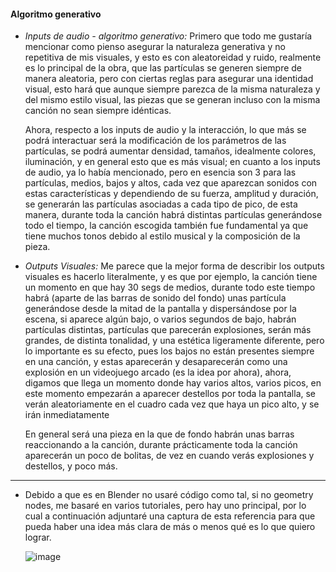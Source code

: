 #### Algoritmo generativo

- *Inputs de audio - algoritmo generativo:* Primero que todo me gustaría mencionar como pienso asegurar la naturaleza generativa y no repetitiva de mis visuales, y esto es con aleatoreidad y ruido, realmente es lo
  principal de la obra, que las partículas se generen siempre de manera aleatoria, pero con ciertas reglas para asegurar una identidad visual, esto hará que aunque siempre parezca de la misma naturaleza y del mismo
  estilo visual, las piezas que se generan incluso con la misma canción no sean siempre idénticas.

  Ahora, respecto a los inputs de audio y la interacción, lo que más se podrá interactuar será la modificación de los
  parámetros de las partículas, se podrá aumentar densidad, tamaños, idealmente colores, iluminación, y en general esto que es más visual; en cuanto a los inputs de audio, ya lo había mencionado, pero en esencia son
  3 para las partículas, medios, bajos y altos, cada vez que aparezcan sonidos con estas características y dependiendo de su fuerza, amplitud y duración, se generarán las partículas asociadas a cada tipo de pico, de
  esta manera, durante toda la canción habrá distintas partículas generándose todo el tiempo, la canción escogida también fue fundamental ya que tiene muchos tonos debido al estilo musical y la composición de la pieza.

- *Outputs Visuales:* Me parece que la mejor forma de describir los outputs visuales es hacerlo literalmente, y es que por ejemplo, la canción tiene un momento en que hay 30 segs de medios, durante todo este tiempo
  habrá (aparte de las barras de sonido del fondo) unas partícula generándose desde la mitad de la pantalla y dispersándose por la escena, si aparece algún bajo, o varios segundos de bajo, habrán partículas distintas,
  partículas que parecerán explosiones, serán más grandes, de distinta tonalidad, y una estética ligeramente diferente, pero lo importante es su efecto, pues los bajos no están presentes siempre en una canción, y estas
  aparecerán y desaparecerán como una explosión en un videojuego arcado (es la idea por ahora), ahora, digamos que llega un momento donde hay varios altos, varios picos, en este momento empezarán a aparecer destellos
  por toda la pantalla, se verán aleatoriamente en el cuadro cada vez que haya un pico alto, y se irán inmediatamente

  En general será una pieza en la que de fondo habrán unas barras reaccionando a la canción, durante prácticamente toda la canción aparecerán un poco de bolitas, de vez en cuando verás explosiones y destellos, y poco más.

----

- Debido a que es en Blender no usaré código como tal, si no geometry nodes, me basaré en varios tutoriales, pero hay uno principal, por lo cual a continuación adjuntaré una captura de esta referencia para que
  pueda haber una idea más clara de más o menos qué es lo que quiero lograr.

  ![image](https://github.com/user-attachments/assets/c57fca95-51d4-40dd-9355-6d52dbef54cb)
